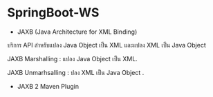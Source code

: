 # SpringBoot-WS

- JAXB (Java Architecture for XML Binding)

บริการ API สำหรับแปลง Java Object เป็น XML และแปลง XML เป็น Java Object 

JAXB Marshalling : แปลง Java Object เป็น XML.

JAXB Unmarhsalling : ปลง XML เป็น Java Object .
	
- JAXB 2 Maven Plugin